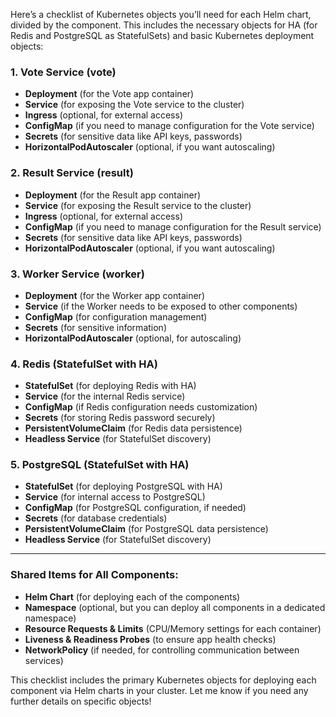 Here’s a checklist of Kubernetes objects you’ll need for each Helm chart, divided by the component. This includes the necessary objects for HA (for Redis and PostgreSQL as StatefulSets) and basic Kubernetes deployment objects:

### 1. **Vote Service (vote)**
   - **Deployment** (for the Vote app container)
   - **Service** (for exposing the Vote service to the cluster)
   - **Ingress** (optional, for external access)
   - **ConfigMap** (if you need to manage configuration for the Vote service)
   - **Secrets** (for sensitive data like API keys, passwords)
   - **HorizontalPodAutoscaler** (optional, if you want autoscaling)

### 2. **Result Service (result)**
   - **Deployment** (for the Result app container)
   - **Service** (for exposing the Result service to the cluster)
   - **Ingress** (optional, for external access)
   - **ConfigMap** (if you need to manage configuration for the Result service)
   - **Secrets** (for sensitive data like API keys, passwords)
   - **HorizontalPodAutoscaler** (optional, if you want autoscaling)

### 3. **Worker Service (worker)**
   - **Deployment** (for the Worker app container)
   - **Service** (if the Worker needs to be exposed to other components)
   - **ConfigMap** (for configuration management)
   - **Secrets** (for sensitive information)
   - **HorizontalPodAutoscaler** (optional, for autoscaling)

### 4. **Redis (StatefulSet with HA)**
   - **StatefulSet** (for deploying Redis with HA)
   - **Service** (for the internal Redis service)
   - **ConfigMap** (if Redis configuration needs customization)
   - **Secrets** (for storing Redis password securely)
   - **PersistentVolumeClaim** (for Redis data persistence)
   - **Headless Service** (for StatefulSet discovery)

### 5. **PostgreSQL (StatefulSet with HA)**
   - **StatefulSet** (for deploying PostgreSQL with HA)
   - **Service** (for internal access to PostgreSQL)
   - **ConfigMap** (for PostgreSQL configuration, if needed)
   - **Secrets** (for database credentials)
   - **PersistentVolumeClaim** (for PostgreSQL data persistence)
   - **Headless Service** (for StatefulSet discovery)

---

### Shared Items for All Components:
   - **Helm Chart** (for deploying each of the components)
   - **Namespace** (optional, but you can deploy all components in a dedicated namespace)
   - **Resource Requests & Limits** (CPU/Memory settings for each container)
   - **Liveness & Readiness Probes** (to ensure app health checks)
   - **NetworkPolicy** (if needed, for controlling communication between services)

This checklist includes the primary Kubernetes objects for deploying each component via Helm charts in your cluster. Let me know if you need any further details on specific objects!
